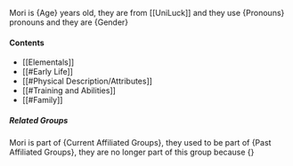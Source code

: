 Mori is {Age} years old, they are from [[UniLuck]] and they use {Pronouns} pronouns and they are {Gender}
#### Contents
- [[Elementals]]
- [[#Early Life]]
- [[#Physical Description/Attributes]]
- [[#Training and Abilities]]
- [[#Family]]

##### Related Groups
Mori is part of {Current Affiliated Groups}, they used to be part of {Past Affiliated Groups}, they are no longer part of this group because {}